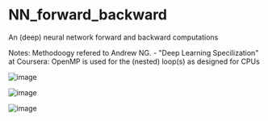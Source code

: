 # NN_forward_backward

An (deep) neural network forward and backward computations

Notes:
Methodoogy refered to Andrew NG. - "Deep Learning Specilization" at Coursera:
OpenMP is used for the (nested) loop(s) as designed for CPUs

![image](https://user-images.githubusercontent.com/78186650/212773319-ddd43452-8f6c-4639-ae7a-ea5dddfe039a.png)


![image](https://user-images.githubusercontent.com/78186650/212773411-f47c7012-9e78-4c3e-aeb7-d7594e6bc640.png)

![image](https://user-images.githubusercontent.com/78186650/212773457-77278ce5-22f3-41d5-a967-f1acd8029ea8.png)
